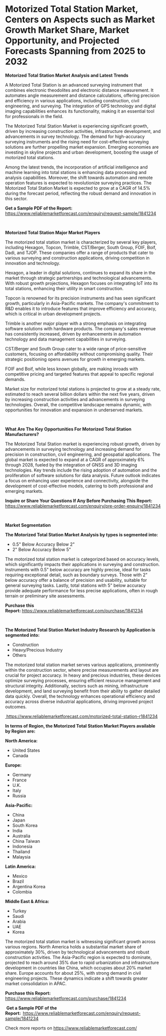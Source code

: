 <p><h1>Motorized Total Station Market, Centers on Aspects such as Market Growth Market Share, Market Opportunity, and Projected Forecasts Spanning from 2025 to 2032</h1></p><p><strong>Motorized Total Station Market Analysis and Latest Trends</strong></p>
<p><p>A Motorized Total Station is an advanced surveying instrument that combines electronic theodolites and electronic distance measurement. It automates angle measurement and distance calculations, offering precision and efficiency in various applications, including construction, civil engineering, and surveying. The integration of GPS technology and digital imaging capabilities enhances its functionality, making it an essential tool for professionals in the field.</p><p>The Motorized Total Station Market is experiencing significant growth, driven by increasing construction activities, infrastructure development, and advancements in survey technology. The demand for high-accuracy surveying instruments and the rising need for cost-effective surveying solutions are further propelling market expansion. Emerging economies are investing in skyline projects and urban development, boosting the usage of motorized total stations.</p><p>Among the latest trends, the incorporation of artificial intelligence and machine learning into total stations is enhancing data processing and analysis capabilities. Moreover, the shift towards automation and remote operation features is expected to revolutionize surveying practices. The Motorized Total Station Market is expected to grow at a CAGR of 14.5% during the forecast period, reflecting the robust demand and innovation in this sector.</p></p>
<p><strong>Get a Sample PDF of the Report:&nbsp;</strong> <a href="https://www.reliablemarketforecast.com/enquiry/request-sample/1841234?utm_campaign=2745&utm_medium=2&utm_source=Github&utm_content=ia&utm_term=28022025&utm_id=motorized-total-station">https://www.reliablemarketforecast.com/enquiry/request-sample/1841234</a></p>
<p>&nbsp;</p>
<p><strong>Motorized Total Station Major Market Players</strong></p>
<p><p>The motorized total station market is characterized by several key players, including Hexagon, Topcon, Trimble, CST/Berger, South Group, FOIF, Boif, Dadi, and TJOP. These companies offer a range of products that cater to various surveying and construction applications, driving competition in innovation and technology.</p><p>Hexagon, a leader in digital solutions, continues to expand its share in the market through strategic partnerships and technological advancements. With robust growth projections, Hexagon focuses on integrating IoT into its total stations, enhancing their utility in smart construction.</p><p>Topcon is renowned for its precision instruments and has seen significant growth, particularly in Asia-Pacific markets. The company's commitment to R&D enables it to introduce features that improve efficiency and accuracy, which is critical in urban development projects.</p><p>Trimble is another major player with a strong emphasis on integrating software solutions with hardware products. The company's sales revenue has consistently increased, driven by enhancements in automation technology and data management capabilities in surveying.</p><p>CST/Berger and South Group cater to a wide range of price-sensitive customers, focusing on affordability without compromising quality. Their strategic positioning opens avenues for growth in emerging markets.</p><p>FOIF and Boif, while less known globally, are making inroads with competitive pricing and targeted features that appeal to specific regional demands.</p><p>Market size for motorized total stations is projected to grow at a steady rate, estimated to reach several billion dollars within the next five years, driven by increasing construction activities and advancements in surveying technologies. Overall, the competitive landscape remains dynamic, with opportunities for innovation and expansion in underserved markets.</p></p>
<p>&nbsp;</p>
<p><strong>What Are The Key Opportunities For Motorized Total Station Manufacturers?</strong></p>
<p><p>The Motorized Total Station market is experiencing robust growth, driven by advancements in surveying technology and increasing demand for precision in construction, civil engineering, and geospatial applications. The global market is expected to expand at a CAGR of approximately 6% through 2028, fueled by the integration of GNSS and 3D imaging technologies. Key trends include the rising adoption of automation and the proliferation of software solutions for data analysis. Future outlook indicates a focus on enhancing user experience and connectivity, alongside the development of cost-effective models, catering to both professional and emerging markets.</p></p>
<p><strong>Inquire or Share Your Questions If Any Before Purchasing This Report:</strong> <a href="https://www.reliablemarketforecast.com/enquiry/pre-order-enquiry/1841234?utm_campaign=2745&utm_medium=2&utm_source=Github&utm_content=ia&utm_term=28022025&utm_id=motorized-total-station">https://www.reliablemarketforecast.com/enquiry/pre-order-enquiry/1841234</a></p>
<p>&nbsp;</p>
<p><strong>Market Segmentation</strong></p>
<p><strong>The Motorized Total Station Market Analysis by types is segmented into:</strong></p>
<p><ul><li>0.5" Below Accuracy Below 2"</li><li>2" Below Accuracy Below 5"</li></ul></p>
<p><p>The motorized total station market is categorized based on accuracy levels, which significantly impacts their applications in surveying and construction. Instruments with 0.5" below accuracy are highly precise, ideal for tasks requiring exceptional detail, such as boundary surveys. Those with 2" below accuracy offer a balance of precision and usability, suitable for general surveying tasks. Lastly, total stations with 5" below accuracy provide adequate performance for less precise applications, often in rough terrain or preliminary site assessments.</p></p>
<p><strong>Purchase this Report:&nbsp;</strong><a href="https://www.reliablemarketforecast.com/purchase/1841234?utm_campaign=2745&utm_medium=2&utm_source=Github&utm_content=ia&utm_term=28022025&utm_id=motorized-total-station">https://www.reliablemarketforecast.com/purchase/1841234</a></p>
<p>&nbsp;</p>
<p><strong>The Motorized Total Station Market Industry Research by Application is segmented into:</strong></p>
<p><ul><li>Construction</li><li>Heavy/Precious Industry</li><li>Others</li></ul></p>
<p><p>The motorized total station market serves various applications, prominently within the construction sector, where precise measurements and layout are crucial for project accuracy. In heavy and precious industries, these devices optimize surveying processes, ensuring efficient resource management and structural integrity. Additionally, sectors such as mining, infrastructure development, and land surveying benefit from their ability to gather detailed data quickly. Overall, the technology enhances operational efficiency and accuracy across diverse industrial applications, driving improved project outcomes.</p></p>
<p><a href="https://www.reliablemarketforecast.com/motorized-total-station-r1841234?utm_campaign=2745&utm_medium=2&utm_source=Github&utm_content=ia&utm_term=28022025&utm_id=motorized-total-station">&nbsp;https://www.reliablemarketforecast.com/motorized-total-station-r1841234</a></p>
<p><strong>In terms of Region, the Motorized Total Station Market Players available by Region are:</strong></p>
<p>
    <p> <strong> North America: </strong>
        <ul>
            <li>United States</li>
            <li>Canada</li>
        </ul>
        </p> 
    <p> <strong> Europe: </strong>
        <ul>
            <li>Germany</li>
            <li>France</li>
            <li>U.K.</li>
            <li>Italy</li>
            <li>Russia</li>
        </ul>
        </p> 
    <p> <strong> Asia-Pacific: </strong>
        <ul>
            <li>China</li>
            <li>Japan</li>
            <li>South Korea</li>
            <li>India</li>
            <li>Australia</li>
            <li>China Taiwan</li>
            <li>Indonesia</li>
            <li>Thailand</li>
            <li>Malaysia</li>
        </ul>
        </p> 
    <p> <strong> Latin America: </strong>
        <ul>
            <li>Mexico</li>
            <li>Brazil</li>
            <li>Argentina Korea</li>
            <li>Colombia</li>
        </ul>
        </p> 
    <p> <strong> Middle East & Africa: </strong>
        <ul>
            <li>Turkey</li>
            <li>Saudi</li>
            <li>Arabia</li>
            <li>UAE</li>
            <li>Korea</li>
        </ul>
    </p>
    </p>
<p><p>The motorized total station market is witnessing significant growth across various regions. North America holds a substantial market share of approximately 30%, driven by technological advancements and robust construction activities. The Asia-Pacific region is expected to dominate, projected to reach around 35% due to rapid urbanization and infrastructure development in countries like China, which occupies about 20% market share. Europe accounts for about 25%, with strong demand in civil engineering projects. These dynamics indicate a shift towards greater market consolidation in APAC.</p></p>
<p><strong>Purchase this Report: </strong><a href="https://www.reliablemarketforecast.com/purchase/1841234?utm_campaign=2745&utm_medium=2&utm_source=Github&utm_content=ia&utm_term=28022025&utm_id=motorized-total-station">https://www.reliablemarketforecast.com/purchase/1841234</a></p>
<p>&nbsp;<strong>Get a Sample PDF of the Report:&nbsp;&nbsp;</strong><a href="https://www.reliablemarketforecast.com/enquiry/request-sample/1841234?utm_campaign=2745&utm_medium=2&utm_source=Github&utm_content=ia&utm_term=28022025&utm_id=motorized-total-station">https://www.reliablemarketforecast.com/enquiry/request-sample/1841234</a></p>
<p><strong></strong></p>
<p>Check more reports on <a href="https://www.reliablemarketforecast.com/?utm_campaign=2745&utm_medium=2&utm_source=Github&utm_content=ia&utm_term=28022025&utm_id=motorized-total-station">https://www.reliablemarketforecast.com/</a></p>